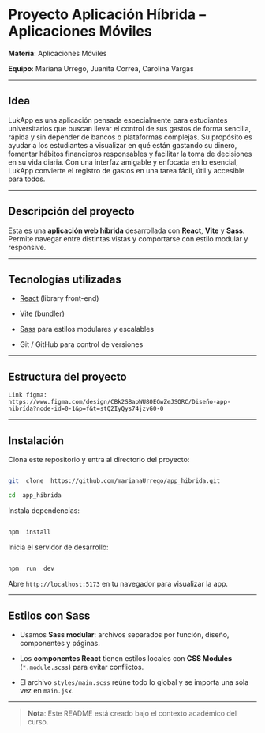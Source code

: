 # Proyecto Aplicación Híbrida – Aplicaciones Móviles

**Materia**: Aplicaciones Móviles

**Equipo**: Mariana Urrego, Juanita Correa, Carolina Vargas

---

## Idea

LukApp es una aplicación pensada especialmente para estudiantes universitarios que buscan llevar el control de sus gastos de forma sencilla, rápida y sin depender de bancos o plataformas complejas. Su propósito es ayudar a los estudiantes a visualizar en qué están gastando su dinero, fomentar hábitos financieros responsables y facilitar la toma de decisiones en su vida diaria. Con una interfaz amigable y enfocada en lo esencial, LukApp convierte el registro de gastos en una tarea fácil, útil y accesible para todos.

---

## Descripción del proyecto

Esta es una **aplicación web híbrida** desarrollada con **React**, **Vite** y **Sass**. Permite navegar entre distintas vistas y comportarse con estilo modular y responsive.

---

## Tecnologías utilizadas

- [React](https://reactjs.org/) (library front-end)

- [Vite](https://vitejs.dev/) (bundler)

- [Sass](https://sass-lang.com/) para estilos modulares y escalables

- Git / GitHub para control de versiones

---

## Estructura del proyecto

```
Link figma: https://www.figma.com/design/CBk2SBapWU80EGwZeJSQRC/Diseño-app-hibrída?node-id=0-1&p=f&t=stQ2IyQys74jzvG0-0

```

---

## Instalación

Clona este repositorio y entra al directorio del proyecto:

```bash

git  clone  https://github.com/marianaUrrego/app_hibrida.git

cd  app_hibrida

```

Instala dependencias:

```bash

npm  install

```

Inicia el servidor de desarrollo:

```bash

npm  run  dev

```

Abre `http://localhost:5173` en tu navegador para visualizar la app.

---

## Estilos con Sass

- Usamos **Sass modular**: archivos separados por función, diseño, componentes y páginas.

- Los **componentes React** tienen estilos locales con **CSS Modules** (`*.module.scss`) para evitar conflictos.

- El archivo `styles/main.scss` reúne todo lo global y se importa una sola vez en `main.jsx`.

---

> **Nota**: Este README está creado bajo el contexto académico del curso.
